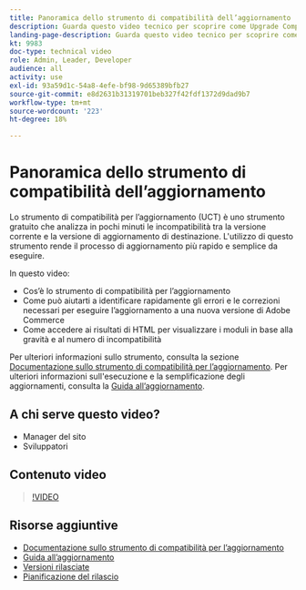 ```yaml
---
title: Panoramica dello strumento di compatibilità dell’aggiornamento
description: Guarda questo video tecnico per scoprire come Upgrade Compatibility Tool può rendere il tuo prossimo aggiornamento più semplice, economico e veloce.
landing-page-description: Guarda questo video tecnico per scoprire come Upgrade Compatibility Tool può rendere il tuo prossimo aggiornamento più semplice, economico e veloce.
kt: 9983
doc-type: technical video
role: Admin, Leader, Developer
audience: all
activity: use
exl-id: 93a59d1c-54a8-4efe-bf98-9d65389bfb27
source-git-commit: e8d2631b31319701beb327f42fdf1372d9dad9b7
workflow-type: tm+mt
source-wordcount: '223'
ht-degree: 18%

---
```


# Panoramica dello strumento di compatibilità dell’aggiornamento

Lo strumento di compatibilità per l’aggiornamento (UCT) è uno strumento gratuito che analizza in pochi minuti le incompatibilità tra la versione corrente e la versione di aggiornamento di destinazione. L&#39;utilizzo di questo strumento rende il processo di aggiornamento più rapido e semplice da eseguire.

In questo video:

- Cos’è lo strumento di compatibilità per l’aggiornamento
- Come può aiutarti a identificare rapidamente gli errori e le correzioni necessari per eseguire l’aggiornamento a una nuova versione di Adobe Commerce
- Come accedere ai risultati di HTML per visualizzare i moduli in base alla gravità e al numero di incompatibilità

Per ulteriori informazioni sullo strumento, consulta la sezione [Documentazione sullo strumento di compatibilità per l’aggiornamento](https://experienceleague.adobe.com/docs/commerce-operations/upgrade-guide/upgrade-compatibility-tool/overview.html?lang=en). Per ulteriori informazioni sull&#39;esecuzione e la semplificazione degli aggiornamenti, consulta la [Guida all’aggiornamento](https://experienceleague.adobe.com/docs/commerce-operations/upgrade-guide/overview.html).

## A chi serve questo video?

- Manager del sito
- Sviluppatori

## Contenuto video

>[!VIDEO](https://video.tv.adobe.com/v/341245?quality=12&learn=on)

## Risorse aggiuntive

- [Documentazione sullo strumento di compatibilità per l’aggiornamento](https://experienceleague.adobe.com/docs/commerce-operations/upgrade-guide/upgrade-compatibility-tool/overview.html?lang=en)
- [Guida all’aggiornamento](https://experienceleague.adobe.com/docs/commerce-operations/upgrade-guide/overview.html)
- [Versioni rilasciate](https://experienceleague.adobe.com/docs/commerce-operations/release/versions.html)
- [Pianificazione del rilascio](https://experienceleague.adobe.com/docs/commerce-operations/release/planning/schedule.html)
